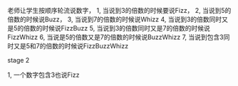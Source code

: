 老师让学生按顺序轮流说数字，
1, 当说到3的倍数的时候要说Fizz，
2, 当说到5的倍数的时候说Buzz，
3, 当说到7的倍数的时候说Whizz
4, 当说到3的倍数同时又是5的倍数的时候说FizzBuzz
5, 当说到3的倍数同时又是7的倍数的时候说FizzWhizz
6, 当说是5的倍数又是7的倍数的时候说BuzzWhizz
7, 当说到包含3同时又是5和7的倍数的时候说FizzBuzzWhizz



stage 2

1, 一个数字包含3也说Fizz
